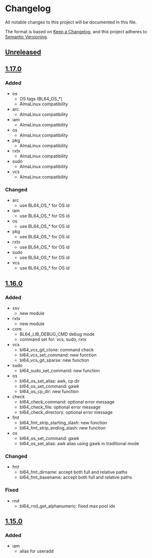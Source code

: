 # Changelog

All notable changes to this project will be documented in this file.

The format is based on [Keep a Changelog](https://keepachangelog.com/en/1.0.0/),
and this project adheres to [Semantic Versioning](https://semver.org/spec/v2.0.0.html).

## [Unreleased]

## [1.17.0]

### Added

- os
  - OS tags (BL64_OS_*)
  - AlmaLinux compatibility
- arc
  - AlmaLinux compatibility
- iam
  - AlmaLinux compatibility
- os
  - AlmaLinux compatibility
- pkg
  - AlmaLinux compatibility
- rxtx
  - AlmaLinux compatibility
- sudo
  - AlmaLinux compatibility
- vcs
  - AlmaLinux compatibility

### Changed

- arc
  - use BL64_OS_* for OS id
- iam
  - use BL64_OS_* for OS id
- os
  - use BL64_OS_* for OS id
- pkg
  - use BL64_OS_* for OS id
- rxtx
  - use BL64_OS_* for OS id
- sudo
  - use BL64_OS_* for OS id
- vcs
  - use BL64_OS_* for OS id

## [1.16.0]

### Added

- xsv
  - new module
- rxtx
  - new module
- core
  - BL64_LIB_DEBUG_CMD debug mode
  - command set for: vcs, sudo, rxtx
- vcs
  - bl64_vcs_git_clone: command check
  - bl64_vcs_set_command: new function
  - bl64_vcs_git_sparse: new function
- sudo
  - bl64_sudo_set_command: new function
- os
  - bl64_os_set_alias: awk, cp dir
  - bl64_os_set_command: gawk
  - bl64_os_cp_dir: new function
- check
  - bl64_check_command: optional error message
  - bl64_check_file: optional error message
  - bl64_check_directory: optional error message
- fmt
  - bl64_fmt_strip_starting_slash: new function
  - bl64_fmt_strip_ending_slash: new function
- os
  - bl64_os_set_command: gawk
  - bl64_os_set_alias: awk alias using gawk in traditional mode

### Changed

- fmt
  - bl64_fmt_dirname: accept both full and relative paths
  - bl64_fmt_basename: accept both full and relative paths

### Fixed

- rnd
  - bl64_rnd_get_alphanumeric: fixed max pool idx

## [1.15.0]

### Added

- iam
  - alias for useradd

[Unreleased]: https://github.com/serdigital64/bashlib64/compare/1.17.0...HEAD
[1.17.0]: https://github.com/serdigital64/bashlib64/compare/1.16.0...1.17.0
[1.16.0]: https://github.com/serdigital64/bashlib64/compare/1.15.0...1.16.0
[1.15.0]: https://github.com/serdigital64/bashlib64/releases/tag/1.15.0
